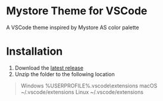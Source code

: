 # Mystore Theme for VSCode
A VSCode theme inspired by Mystore AS color palette

# Installation
1. Download the [latest release]()
2. Unzip the folder to the following location
> Windows %USERPROFILE%\.vscode\extensions
> macOS ~/.vscode/extensions
> Linux ~/.vscode/extensions

